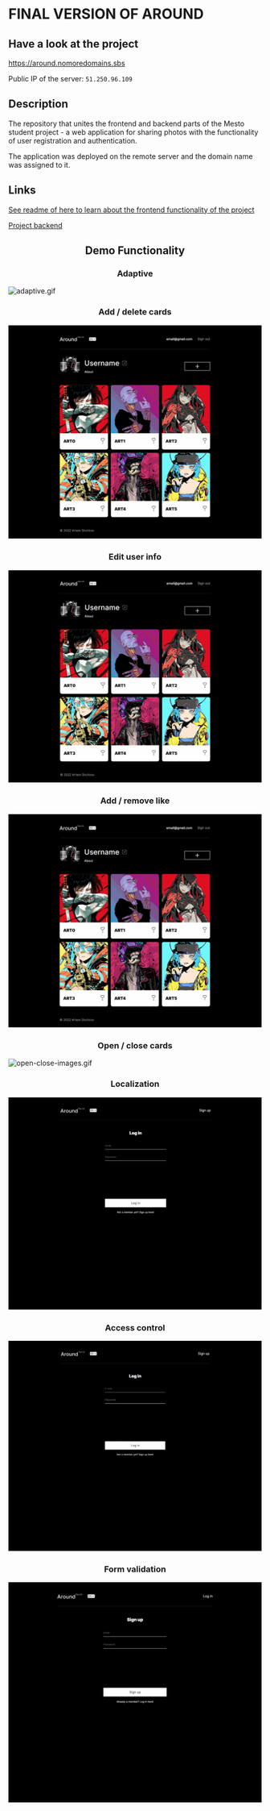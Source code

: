 # FINAL VERSION OF AROUND

## Have a look at the project

<https://around.nomoredomains.sbs>

Public IP of the server: `51.250.96.109`

## Description

The repository that unites the frontend and backend parts of the Mesto student project - a web application for sharing photos with the functionality of user registration and authentication.

The application was deployed on the remote server and the domain name was assigned to it.

## Links

[See readme of here to learn about the frontend functionality of the project](https://github.com/artemshchirov/react-around-api-full/tree/main/frontend)

[Project backend](https://github.com/artemshchirov/react-around-api-full/tree/main/backend)

<h2 style="text-align: center;"> Demo Functionality </h3>

<h3 style="text-align: center;">Adaptive</h3>

![adaptive.gif](./frontend/gifs/around-adaptive.gif)

<h3 style="text-align: center;">Add / delete cards</h3>

![add-delete-card.gif](./frontend/gifs/around-add-delete-card.gif)

<h3 style="text-align: center;">Edit user info</h3>

![edit-profile.gif](./frontend/gifs/around-edit-profile.gif)

<h3 style="text-align: center;">Add / remove like</h3>

![add-remove-like.gif](./frontend/gifs/around-add-remove-like.gif)

<h3 style="text-align: center;">Open / close cards</h3>

![open-close-images.gif](./frontend/gifs/around-open-close-images.gif)

<h3 style="text-align: center;">Localization</h3>

![localization.gif](./frontend/gifs/around-localization.gif)

<h3 style="text-align: center;">Access control</h3>

![auth.gif](./frontend/gifs/around-auth.gif)

<h3 style="text-align: center;">Form validation</h3>

![validation.gif](./frontend/gifs/around-validation.gif)

